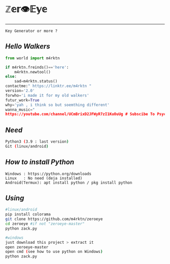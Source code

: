 # ℤ𝕖𝕣👁𝔼𝕪𝕖
----
```
Key Generator or more ?
```
*Hello Walkers*
----
```python
from world import m4rktn

if m4rktn.freinds()=='here':
	m4rktn.newtool()
else:
	sad=m4rktn.status()
contactme:" https://linktr.ee/m4rktn "
version='2.0'
forwho='i made it for my old walkers'
futur_work=True
why='yah , i think so but soemthing different'
wanna_music="
https://youtube.com/channel/UCmBrixD2JFWyR7zI1KuOuUg # Subscibe To PsycoM 
```
*Need*
----
```bash
Python3 (3.9 : last version)
Git (linux/android)
```
*How to install Python*
----
```
Windows : https://python.org/downloads
Linux   : No need (deja installed)
Android(Termux): apt install python / pkg install python  
```
*Using*
----
```bash
#linux/android
pip install colorama
git clone https://github.com/m4rktn/zeroeye
cd zeroeye #if not "zeroeye-master"
python zack.py

#windows
just download this project > extract it 
open zeroeye-master
open cmd (see how to use python on Windows)
python zack.py
```
